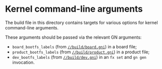 # Kernel command-line arguments

The build file in this directory contains targets for various options for kernel
command-line arguments.

These arguments should be passed via the relevant GN arguments:
- `board_bootfs_labels` (from [`//build/board.gni`](build/board.gni)) in a board file;
- `product_bootfs_labels` (from [`//build/product.gni`](build/product.gni)) in a product file;
- `dev_bootfs_labels` (from [`//build/dev.gni`](build/dev.gni)) in an `fx set` and `gn gen` invocation.

